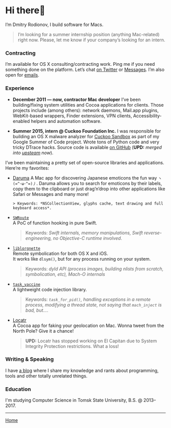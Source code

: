 # Hi there🖖

I’m Dmitry Rodionov, I build software for Macs.

> I’m looking for a summer internship position (anything Mac-related) right now. Please, let me know if your company’s looking for an intern.

### Contracting

I’m available for OS X consulting/contracting work. Ping me if you need something done on the platform.
Let’s chat [on Twitter](https://twitter.com/rodionovme) or [Messages](imessage:i.am.rodionovd@gmal.com). I’m also open for [emails](mailto:i.am.rodionovd@gmail.com).

### Experience

* **December 2011 — now, contractor Mac developer**
    I’ve been building/fixing system utilities and Cocoa applications for clients.
    Those projects include (among others): network daemons, Mail.app plugins, WebKit-based wrappers, Finder extensions, VPN clients, Accessibility-enabled helpers and automation software.

* **Summer 2015, intern @ Cuckoo Foundation Inc.**
    I was responsible for building an OS X malware analyzer for [Cuckoo Sandbox](http://www.cuckoosandbox.org/) as part of my Google Summer of Code project.
    Wrote tons of Python code and very tricky DTrace hacks. Source code is available [on GitHub](https://github.com/rodionovd/cuckoo-osx-analyzer) (**UPD:** *merged into [upsteam](https://github.com/cuckoosandbox/cuckoo) now*).

I’ve been maintaining a pretty set of open-source libraries and applications. Here’re my favorites:

* [Daruma](http://internals.exposed/daruma)
  A Mac app for discovering Japanese emoticons the fun way `ヽ(=^･ω･^=)丿`. Daruma allows you to search for emoticons by their labels, copy them to the clipboard or just drag’n’drop into other applications like Safari or Messages and many more!

      > Keywords: *NSCollectionView, glyphs cache, text drawing and full keyboard access*.

* [`SWRoute`](https://github.com/rodionovd/SWRoute)  
A PoC of function hooking in pure Swift.

    > Keywords: *Swift internals, memory manipulations, Swift reverse-engineering, no Objective-C runtime involved*.

* [`liblorgnette`](https://github.com/rodionovd/liblorgnette)  
  Remote symbolication for both OS X and iOS.  
  It works like `dlsym()`, but for any process running on your system.

    > Keywords: *dyld API (process images, building nlists from scratch, symbolication, etc), Mach-O internals*

* [`task_vaccine`](https://github.com/rodionovd/task_vaccine)  
A lightweight code injection library.  

    > Keywords: *`task_for_pid()`, handling exceptions in a remote process, modifying a thread state, not saying that `mach_inject` is bad, but…*.

* [Locatr](http://internals.exposed/locatrapp/)  
   A Cocoa app for faking your geolocation on Mac. Wonna tweet from the
   North Pole? Give it a chance!

    > **UPD:** Locatr has stopped working on El Capitan due to System Integrity Protection restrictions. What a loss!

### Writing & Speaking

I have [a blog](http://internals.exposed) where I share my knowledge and rants about programming, tools and other totally unrelated things.

### Education

I'm studying Computer Science in Tomsk State University, B.S. @ 2013–2017.

-------

[Home](./index.html)
